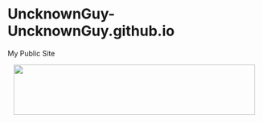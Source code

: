 # UncknownGuy-UncknownGuy.github.io
My Public Site

<div align="center">

  <img src="https://telegra.ph/file/30f0019baa0dc2715c62d.jpg" width="480" height="100ll">
